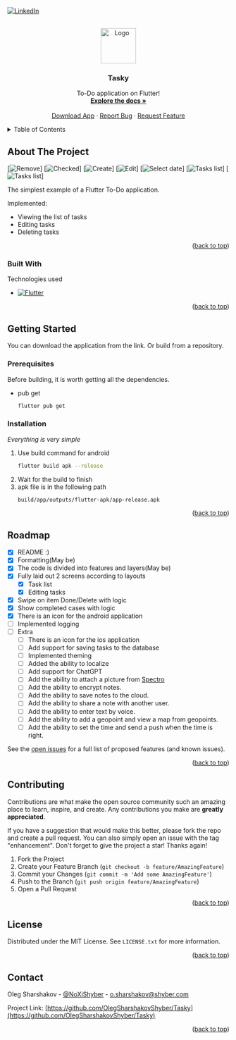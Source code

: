 [![LinkedIn][linkedin-shield]][linkedin-url]



<!-- PROJECT LOGO -->
<br />
<div align="center">
  <a href="https://github.com/OlegSharshakovShyber/Tasky">
    <img src="images/logo.png" alt="Logo" width="80" height="80">
  </a>

<h3 align="center">Tasky</h3>

  <p align="center">
    To-Do application on Flutter!
    <br />
    <a href="https://github.com/OlegSharshakovShyber/Tasky"><strong>Explore the docs »</strong></a>
    <br />
    <br />
    <a href="https://github.com/OlegSharshakovShyber/Tasky/blob/main/release.apk">Download App</a>
    ·
    <a href="https://github.com/OlegSharshakovShyber/Tasky/issues">Report Bug</a>
    ·
    <a href="https://github.com/OlegSharshakovShyber/Tasky/issues">Request Feature</a>
  </p>
</div>



<!-- TABLE OF CONTENTS -->
<details>
  <summary>Table of Contents</summary>
  <ol>
    <li>
      <a href="#about-the-project">About The Project</a>
      <ul>
        <li><a href="#built-with">Built With</a></li>
      </ul>
    </li>
    <li>
      <a href="#getting-started">Getting Started</a>
      <ul>
        <li><a href="#prerequisites">Prerequisites</a></li>
        <li><a href="#installation">Installation</a></li>
      </ul>
    </li>
    <li><a href="#roadmap">Roadmap</a></li>
    <li><a href="#contributing">Contributing</a></li>
    <li><a href="#license">License</a></li>
    <li><a href="#contact">Contact</a></li>
  </ol>
</details>



<!-- ABOUT THE PROJECT -->
## About The Project

[![Remove][product-screenshot1]]
[![Checked][product-screenshot2]] 
[![Create][product-screenshot3]] 
[![Edit][product-screenshot4]] 
[![Select date][product-screenshot5]] 
[![Tasks list][product-screenshot6]] 
[![Tasks list][product-screenshot7]]

The simplest example of a Flutter To-Do application.

Implemented:
* Viewing the list of tasks
* Editing tasks
* Deleting tasks

<p align="right">(<a href="#readme-top">back to top</a>)</p>

### Built With

Technologies used

* [![Flutter][Fuller]][Flutter-url]

<p align="right">(<a href="#readme-top">back to top</a>)</p>



<!-- GETTING STARTED -->
## Getting Started

You can download the application from the link. Or build from a repository.

### Prerequisites

Before building, it is worth getting all the dependencies.
* pub get
  ```sh
  flutter pub get
  ```

### Installation

_Everything is very simple_

1. Use build command for android
   ```sh
   flutter build apk --release
   ```
2. Wait for the build to finish
3. apk file is in the following path 
   ```sh
   build/app/outputs/flutter-apk/app-release.apk
   ```

<p align="right">(<a href="#readme-top">back to top</a>)</p>

<!-- ROADMAP -->
## Roadmap

- [x] README :)
- [x] Formatting(May be)
- [x] The code is divided into features and layers(May be)
- [x] Fully laid out 2 screens according to layouts
    - [x] Task list
    - [x] Editing tasks
- [x] Swipe on item Done/Delete with logic
- [x] Show completed cases with logic
- [x] There is an icon for the android application
- [ ] Implemented logging
- [ ] Extra
    - [ ] There is an icon for the ios application
    - [ ] Add support for saving tasks to the database
    - [ ] Implemented theming
    - [ ] Added the ability to localize
    - [ ] Add support for ChatGPT
    - [ ] Add the ability to attach a picture from [Spectro](https://play.google.com/store/apps/details?id=com.shyber.ai_spectro)
    - [ ] Add the ability to encrypt notes.
    - [ ] Add the ability to save notes to the cloud.
    - [ ] Add the ability to share a note with another user.
    - [ ] Add the ability to enter text by voice.
    - [ ] Add the ability to add a geopoint and view a map from geopoints.
    - [ ] Add the ability to set the time and send a push when the time is right.

See the [open issues](https://github.com/OlegSharshakovShyber/Tasky/issues) for a full list of proposed features (and known issues).

<p align="right">(<a href="#readme-top">back to top</a>)</p>



<!-- CONTRIBUTING -->
## Contributing

Contributions are what make the open source community such an amazing place to learn, inspire, and create. Any contributions you make are **greatly appreciated**.

If you have a suggestion that would make this better, please fork the repo and create a pull request. You can also simply open an issue with the tag "enhancement".
Don't forget to give the project a star! Thanks again!

1. Fork the Project
2. Create your Feature Branch (`git checkout -b feature/AmazingFeature`)
3. Commit your Changes (`git commit -m 'Add some AmazingFeature'`)
4. Push to the Branch (`git push origin feature/AmazingFeature`)
5. Open a Pull Request

<p align="right">(<a href="#readme-top">back to top</a>)</p>



<!-- LICENSE -->
## License

Distributed under the MIT License. See `LICENSE.txt` for more information.

<p align="right">(<a href="#readme-top">back to top</a>)</p>



<!-- CONTACT -->
## Contact

Oleg Sharshakov - [@NoXiShyber](https://twitter.com/NoXiShyber) - o.sharshakov@shyber.com

Project Link: [https://github.com/OlegSharshakovShyber/Tasky](https://github.com/OlegSharshakovShyber/Tasky)

<p align="right">(<a href="#readme-top">back to top</a>)</p>




<!-- MARKDOWN LINKS & IMAGES -->
<!-- https://www.markdownguide.org/basic-syntax/#reference-style-links -->
[contributors-shield]: https://img.shields.io/github/contributors/OlegSharshakovShyber/Tasky.svg?style=for-the-badge
[contributors-url]: https://github.com/OlegSharshakovShyber/Tasky/graphs/contributors
[forks-shield]: https://img.shields.io/github/forks/OlegSharshakovShyber/Tasky.svg?style=for-the-badge
[forks-url]: https://github.com/OlegSharshakovShyber/Tasky/network/members
[stars-shield]: https://img.shields.io/github/stars/OlegSharshakovShyber/Tasky.svg?style=for-the-badge
[stars-url]: https://github.com/OlegSharshakovShyber/Tasky/stargazers
[issues-shield]: https://img.shields.io/github/issues/OlegSharshakovShyber/Tasky.svg?style=for-the-badge
[issues-url]: https://github.com/OlegSharshakovShyber/Tasky/issues
[license-shield]: https://img.shields.io/github/license/OlegSharshakovShyber/Tasky.svg?style=for-the-badge
[license-url]: https://github.com/OlegSharshakovShyber/Tasky/blob/master/LICENSE.txt
[linkedin-shield]: https://img.shields.io/badge/-LinkedIn-black.svg?style=for-the-badge&logo=linkedin&colorB=555
[linkedin-url]: https://linkedin.com/in/phoenixshoi
[product-screenshot1]: images/screenshot_1.png
[product-screenshot2]: images/screenshot_2.png
[product-screenshot3]: images/screenshot_3.png
[product-screenshot4]: images/screenshot_4.png
[product-screenshot5]: images/screenshot_5.png
[product-screenshot6]: images/screenshot_6.png
[product-screenshot7]: images/screenshot_7.png
[Fuller]: https://img.shields.io/badge/Flutter-02569B?style=for-the-badge&logo=flutter&logoColor=white
[Flutter-url]: https://flutter.dev/
